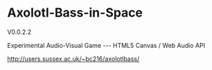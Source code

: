 # Axolotl-Bass-in-Space

V0.0.2.2

Experimental Audio-Visual Game --- HTML5 Canvas / Web Audio API 

http://users.sussex.ac.uk/~bc216/axolotlbass/ 
